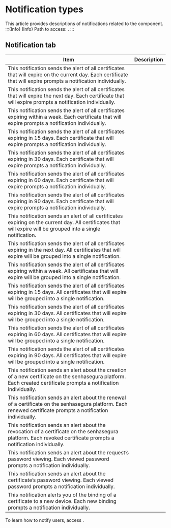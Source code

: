 # Notification types 

This article provides descriptions of notifications related to the  component. 
:::(Info) (Info)
Path to access: .
:::

## Notification tab
|Item|Description|
|-|-|
|This notification sends the alert of all certificates that will expire on the current day. Each certificate that will expire prompts a notification individually.
|This notification sends the alert of all certificates that will expire the next day. Each certificate that will expire prompts a notification individually.
|This notification sends the alert of all certificates expiring within a week. Each certificate that will expire prompts a notification individually.
|This notification sends the alert of all certificates expiring in 15 days. Each certificate that will expire prompts a notification individually.
|This notification sends the alert of all certificates expiring in 30 days. Each certificate that will expire prompts a notification individually.
|This notification sends the alert of all certificates expiring in 60 days. Each certificate that will expire prompts a notification individually.
|This notification sends the alert of all certificates expiring in 90 days. Each certificate that will expire prompts a notification individually.
|This notification sends an alert of all certificates expiring  on the current day. All certificates that will expire will be grouped into a single notification.
|This notification sends the alert of all certificates expiring in   the next day. All certificates that will expire will be grouped into a single notification.
|This notification sends the alert of all certificates expiring within a week. All certificates that will expire will be grouped into a single notification.
|This notification sends the alert of all certificates expiring in 15 days. All certificates that will expire will be grouped into a single notification.
|This notification sends the alert of all certificates expiring in 30 days. All certificates that will expire will be grouped into a single notification.
|This notification sends the alert of all certificates expiring in 60 days. All certificates that will expire will be grouped into a single notification.
|This notification sends the alert of all certificates expiring in 90 days. All certificates that will expire will be grouped into a single notification.
|This notification sends an alert about the creation of a new certificate on the senhasegura platform. Each created certificate prompts a notification individually.
|This notification sends an alert about the renewal of a certificate on the senhasegura platform. Each renewed certificate prompts a notification individually.
|This notification sends an alert about the revocation of a certificate on the senhasegura platform. Each revoked certificate prompts a notification individually.
|This notification sends an alert about the request’s password viewing. Each viewed password prompts a notification individually.
|This notification sends an alert about the certificate’s password viewing. Each viewed password prompts a notification individually.
|This notification alerts you of the binding of a certificate to a new device. Each new binding prompts a notification individually.

To learn how to notify users, access .